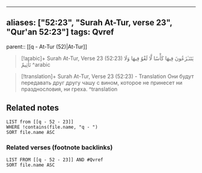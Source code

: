 
---
aliases: ["52:23", "Surah At-Tur, verse 23", "Qur'an 52:23"]
tags: Qvref
---

parent:: [[q - At-Tur (52)|At-Tur]]

> [!arabic]+ Surah At-Tur, Verse 23 (52:23)
> <span class="quran-arabic">يَتَنَـٰزَعُونَ فِيهَا كَأْسًا لَّا لَغْوٌ فِيهَا وَلَا تَأْثِيمٌ</span>
^arabic

> [!translation]+ Surah At-Tur, Verse 23 (52:23) - Translation
> Они будут передавать друг другу чашу с вином, которое не принесет ни празднословия, ни греха.
^translation



## Related notes
```dataview
LIST from [[q - 52 - 23]]
WHERE !contains(file.name, "q - ")
SORT file.name ASC
```

### Related verses (footnote backlinks)
```dataview
LIST FROM [[q - 52 - 23]] AND #Qvref
SORT file.name ASC
```


